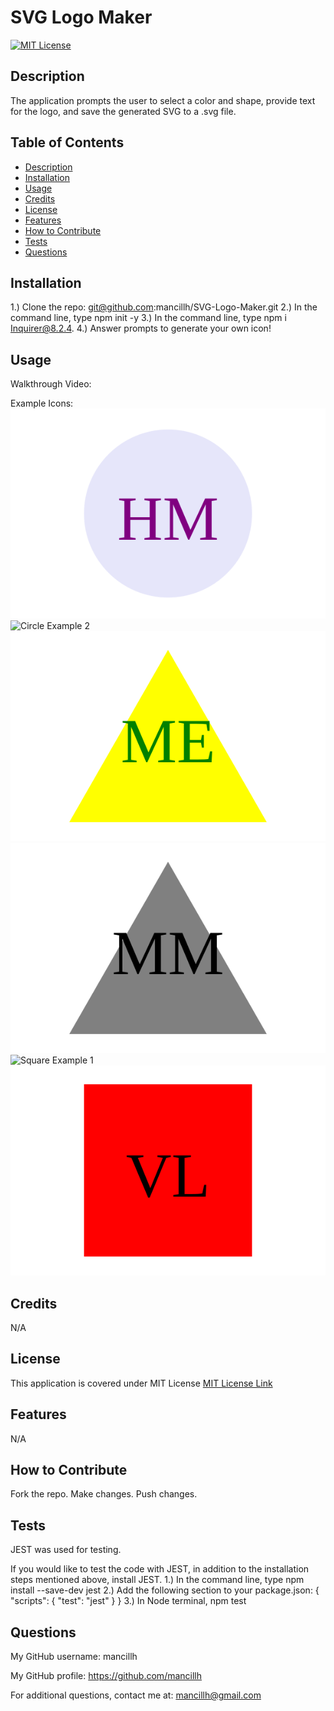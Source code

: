 # SVG Logo Maker
  [![MIT License](https://img.shields.io/github/license/Naereen/StrapDown.js.svg)](https://github.com/Naereen/StrapDown.js/blob/master/LICENSE)

  ## Description
  The application prompts the user to select a color and shape, provide text for the logo, and save the generated SVG to a .svg file.

  ## Table of Contents 
  * [Description](#description)
  * [Installation](#installation)
  * [Usage](#usage)
  * [Credits](#credits)
  * [License](#license)
  * [Features](#features)
  * [How to Contribute](#how-to-contribute)
  * [Tests](#tests)
  * [Questions](#questions)
  
  ## Installation
  1.) Clone the repo: git@github.com:mancillh/SVG-Logo-Maker.git
  2.) In the command line, type npm init -y
  3.) In the command line, type npm i Inquirer@8.2.4.
  4.) Answer prompts to generate your own icon!

  ## Usage
  Walkthrough Video:

  Example Icons:
  ![Circle Example 1](examples/HM-logo-purple-on-lavender.svg)
  ![Circle Example 2](examples/KE-logo-#FF00FF-on-#330033.svg)
  ![Triangle Example 1](examples/ME-logo-green-on-yellow.svg)
  ![Triangle Example 2](examples/MM-logo-black-on-gray.svg)
  ![Square Example 1](examples/RM-logo-blue-on-#ADD8E6.svg)
  ![Square Example 2](examples/VL-logo-black-on-red.svg)

  ## Credits
  N/A

  ## License
  This application is covered under MIT License
  [MIT License Link](https://opensource.org/license/MIT)

  ## Features
  N/A

  ## How to Contribute
  Fork the repo. Make changes. Push changes.

  ## Tests
  JEST was used for testing.

  If you would like to test the code with JEST, in addition to the installation steps mentioned above, install JEST.
  1.) In the command line, type npm install --save-dev jest
  2.) Add the following section to your package.json:
      {
        "scripts": {
          "test": "jest"
        }
      }
  3.) In Node terminal, npm test

  ## Questions
  My GitHub username: mancillh 

  My GitHub profile: https://github.com/mancillh 

  For additional questions, contact me at: mancillh@gmail.com